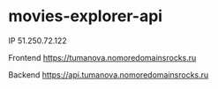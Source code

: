 # movies-explorer-api

IP <ipv4> 51.250.72.122

Frontend https://tumanova.nomoredomainsrocks.ru

Backend https://api.tumanova.nomoredomainsrocks.ru
